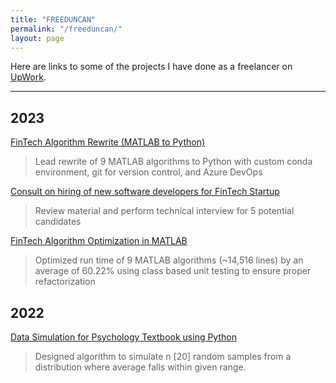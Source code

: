 ```yaml
---
title: "FREEDUNCAN"
permalink: "/freeduncan/"
layout: page
---
```


Here are links to some of the projects I have done as a freelancer on [UpWork](https://www.upwork.com/freelancers/~016adcf90a250f8ad2?viewMode=1). 

---

## 2023

[FinTech Algorithm Rewrite (MATLAB to Python)](https://www.upwork.com/freelancers/~016adcf90a250f8ad2?viewMode=1)

> Lead rewrite of 9 MATLAB algorithms to Python with custom conda environment, git for version control, and Azure DevOps

[Consult on hiring of new software developers for FinTech Startup](https://www.upwork.com/freelancers/~016adcf90a250f8ad2?viewMode=1)

> Review material and perform technical interview for 5 potential candidates

[FinTech Algorithm Optimization in MATLAB](https://www.upwork.com/freelancers/~016adcf90a250f8ad2?viewMode=1)

> Optimized run time of 9 MATLAB algorithms (~14,516 lines) by an average of 60.22% using class based unit testing to ensure proper refactorization

## 2022

[Data Simulation for Psychology Textbook using Python](https://www.upwork.com/freelancers/~016adcf90a250f8ad2?viewMode=1&p=1619035240702541824)

> Designed algorithm to simulate n [20] random samples from a distribution where average falls within given range.
